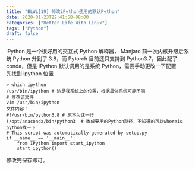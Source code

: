 ```yaml
---
title: "BLWL[19] 修改iPython使用的默认Python"
date: 2020-01-23T22:41:58+08:00
categories: ["Better Life With Linux"]
tags: ["Python"]
draft: false
---
```


iPython 是一个很好用的交互式 Python 解释器， Manjaro 前一次内核升级后系统 Python 升到了 3.8，而 Pytorch 目前还只支持到 Python3.7，因此配了 conda，但是 iPython 默认调用的是系统 Python，需要手动更改一下配置  
先找到 ipython 位置
    
    > which ipython  
    /usr/bin/ipython # 这是我系统上的位置，根据具体系统可能不同 
    # 修改该文件
    vim /usr/bin/ipython  
    文件内容：
    #!/usr/bin/python3.8 # 原本为这一行
    !/opt/anaconda/bin/python3  # 改成要用的Python路径，不知道的可以whereis python找一下
    # This script was automatically generated by setup.py
    if __name__ == '__main__':
        from IPython import start_ipython
        start_ipython()

修改完保存即可。
